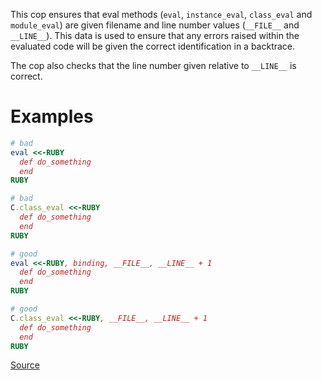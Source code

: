 
This cop ensures that eval methods (`eval`, `instance_eval`, `class_eval`
and `module_eval`) are given filename and line number values (`__FILE__`
and `__LINE__`). This data is used to ensure that any errors raised
within the evaluated code will be given the correct identification
in a backtrace.

The cop also checks that the line number given relative to `__LINE__` is
correct.

# Examples

```ruby
# bad
eval <<-RUBY
  def do_something
  end
RUBY

# bad
C.class_eval <<-RUBY
  def do_something
  end
RUBY

# good
eval <<-RUBY, binding, __FILE__, __LINE__ + 1
  def do_something
  end
RUBY

# good
C.class_eval <<-RUBY, __FILE__, __LINE__ + 1
  def do_something
  end
RUBY
```

[Source](http://www.rubydoc.info/gems/rubocop/RuboCop/Cop/Style/EvalWithLocation)